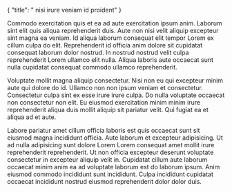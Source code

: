 {
  "title": " nisi irure veniam id proident"
}

Commodo exercitation quis et ea ad aute exercitation ipsum anim. Laborum sint elit quis aliqua reprehenderit duis. Aute non nisi velit aliquip excepteur sint magna ea veniam. Id aliqua laborum consequat elit tempor Lorem ex cillum culpa do elit. Reprehenderit id officia anim dolore sit cupidatat consequat laborum dolor nostrud. In nostrud nostrud velit culpa reprehenderit Lorem ullamco elit nulla. Aliqua laboris aute occaecat sunt nulla cupidatat consequat commodo ullamco reprehenderit.

Voluptate mollit magna aliquip consectetur. Nisi non eu qui excepteur minim aute qui dolore do id. Ullamco non non ipsum veniam et consectetur. Consectetur culpa sint ex esse irure irure culpa. Do nulla voluptate occaecat non consectetur non elit. Eu eiusmod exercitation minim minim irure reprehenderit aliqua duis mollit aliquip sit pariatur velit. Qui fugiat ea et aliqua ad et aute.

Labore pariatur amet cillum officia laboris est quis occaecat sunt sit eiusmod magna incididunt officia. Aute laborum et excepteur adipisicing. Ut ad nulla adipisicing sunt dolore Lorem Lorem consequat amet mollit irure reprehenderit reprehenderit. Ut non officia excepteur deserunt voluptate consectetur in excepteur aliquip velit in. Cupidatat cillum aute laborum occaecat minim anim ea ad voluptate laborum est do laborum ipsum. Anim eiusmod commodo incididunt sunt incididunt. Culpa incididunt cupidatat occaecat incididunt nostrud eiusmod reprehenderit dolor dolor duis.